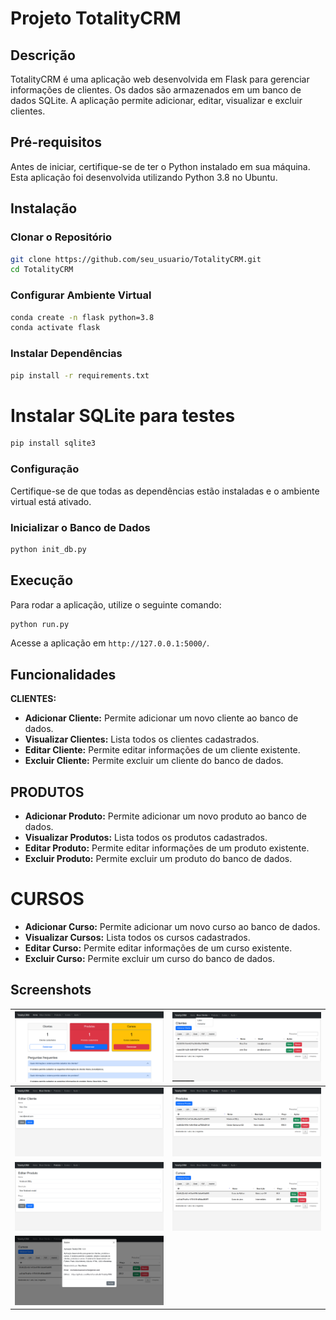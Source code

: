 # Projeto TotalityCRM

## Descrição

TotalityCRM é uma aplicação web desenvolvida em Flask para gerenciar informações de clientes. Os dados são armazenados em um banco de dados SQLite. A aplicação permite adicionar, editar, visualizar e excluir clientes.

## Pré-requisitos

Antes de iniciar, certifique-se de ter o Python instalado em sua máquina. Esta aplicação foi desenvolvida utilizando Python 3.8 no Ubuntu.

## Instalação

### Clonar o Repositório

```bash
git clone https://github.com/seu_usuario/TotalityCRM.git
cd TotalityCRM
```

### Configurar Ambiente Virtual

```bash
conda create -n flask python=3.8
conda activate flask
```

### Instalar Dependências

```bash
pip install -r requirements.txt
```
# Instalar SQLite para testes
```bash
pip install sqlite3
```

### Configuração

Certifique-se de que todas as dependências estão instaladas e o ambiente virtual está ativado.

### Inicializar o Banco de Dados

```bash
python init_db.py
```

## Execução

Para rodar a aplicação, utilize o seguinte comando:

```bash
python run.py
```

Acesse a aplicação em `http://127.0.0.1:5000/`.

## Funcionalidades

**CLIENTES:**
- **Adicionar Cliente:** Permite adicionar um novo cliente ao banco de dados.
- **Visualizar Clientes:** Lista todos os clientes cadastrados.
- **Editar Cliente:** Permite editar informações de um cliente existente.
- **Excluir Cliente:** Permite excluir um cliente do banco de dados.

## PRODUTOS
- **Adicionar Produto:** Permite adicionar um novo produto ao banco de dados.
- **Visualizar Produtos:** Lista todos os produtos cadastrados.
- **Editar Produto:** Permite editar informações de um produto existente.
- **Excluir Produto:** Permite excluir um produto do banco de dados.

# CURSOS
- **Adicionar Curso:** Permite adicionar um novo curso ao banco de dados.
- **Visualizar Cursos:** Lista todos os cursos cadastrados.
- **Editar Curso:** Permite editar informações de um curso existente.
- **Excluir Curso:** Permite excluir um curso do banco de dados.

## Screenshots
| ![image_01](screenshots/image_07.png) | ![image_02](screenshots/image_06.png) |
|---------------------------------------|---------------------------------------|
| ![image_03](screenshots/image_05.png) | ![image_04](screenshots/image_04.png) |
| ![image_05](screenshots/image_03.png) | ![image_06](screenshots/image_02.png) |
| ![image_07](screenshots/image_01.png) |                                       |